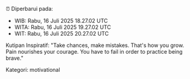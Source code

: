 ⏰ Diperbarui pada:
- WIB: Rabu, 16 Juli 2025 18.27.02 UTC
- WITA: Rabu, 16 Juli 2025 19.27.02 UTC
- WIT: Rabu, 16 Juli 2025 20.27.02 UTC

Kutipan Inspiratif:
"Take chances, make mistakes. That's how you grow. Pain nourishes your courage. You have to fail in order to practice being brave."


Kategori: motivational

